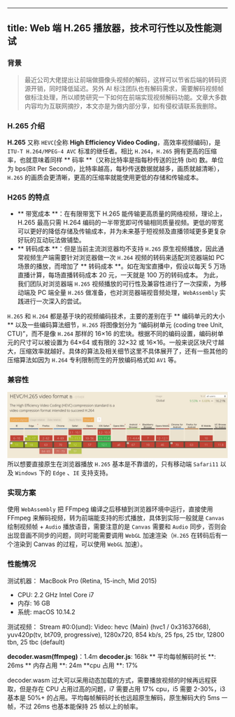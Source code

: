 
---
title: Web 端 H.265 播放器，技术可行性以及性能测试
---


### 背景
> 最近公司大佬提出让前端做摄像头视频的解码，这样可以节省后端的转码资源开销，同时降低延迟。另外 AI 标注团队也有解码需求，需要解码视频帧做标注处理，所以顺势研究一下如何在前端实现视频解码功能。文章大多数内容均为互联网摘抄，本文亦是为做内部分享，如有侵权请联系我删除。  

### H.265 介绍
**H.265** 又称 `HEVC`(全称 **High Efficiency Video Coding**，高效率视频编码)，是 `ITU-T H.264/MPEG-4 AVC` 标准的继任者。相比 `H.264`，`H.265` 拥有更高的压缩率，也就意味着同样 ** 码率 **（又称比特率是指每秒传送的比特 (bit) 数。单位为 bps(Bit Per Second)，比特率越高，每秒传送数据就越多，画质就越清晰），`H.265` 的画质会更清晰，更高的压缩率就能使用更低的存储和传输成本。

### H265 的特点
* ** 带宽成本 **：在有限带宽下 H.265 能传输更高质量的网络视频，理论上，H.265 最高只需 H.264 编码的一半带宽即可传输相同质量视频。更低的带宽可以更好的降低存储及传输成本，并为未来基于短视频及直播领域更多更复杂好玩的互动玩法做铺垫。
* ** 转码成本 **：但是当前主流浏览器均不支持 `H.265` 原生视频播放，因此通常视频生产端需要针对浏览器做一次 `H.264` 视频的转码来适配浏览器端如 PC 场景的播放，而增加了 ** 转码成本 **。如在淘宝直播中，假设以每天 5 万场直播计算，每场直播转码成本 20 元，一天就是 100 万的转码成本。
为此，我们团队对浏览器端 `H.265` 视频播放的可行性及兼容性进行了一次探索，为移动端及 PC 端全量 `H.265` 做准备，也对浏览器端视音频处理，`WebAssembly` 实践进行一次深入的尝试。 


`H.265` 和 `H.264` 都是基于块的视频编码技术，主要的差别在于 ** 编码单元的大小 ** 以及一些编码算法细节，`H.265` 将图像划分为 “编码树单元 (coding tree Unit, CTU)”，而不是像 `H.264` 那样的 16×16 的宏块。根据不同的编码设置，编码树单元的尺寸可以被设置为 64×64 或有限的 32×32 或 16×16。一般来说区块尺寸越大，压缩效率就越好。具体的算法及相关细节这里不具体展开了，还有一些其他的压缩算法如因为 `H.264` 专利限制而生的开放编码格式如 `AV1` 等。

### 兼容性
![兼容性](https://raw.githubusercontent.com/jinzhuming/oss/master/uPic/EBbx4h.jpg)
所以想要直接原生在浏览器播放 `H.265` 基本是不靠谱的，只有移动端 `Safari11` 以及 `Windows` 下的 `Edge` 、`IE` 支持支持。

### 实现方案
使用 `WebAssembly` 把 FFmpeg 编译之后移植到浏览器环境中运行，直接使用 FFmpeg 来解码视频，转为前端能支持的形式播放，具体到实际一般就是 `Canvas` 绘制视频帧 + `Audio` 播放语音，需要注意的是 `Canvas` 需要和 `Audio` 同步，否则会出现音画不同步的问题，同时可能需要调用 `WebGL` 加速渲染（`H.265` 在转码后有一个渲染到 Canvas 的过程，可以使用 `WebGL` 加速）。


### 性能情况
测试机器：
MacBook Pro (Retina, 15-inch, Mid 2015)
* CPU: 2.2 GHz Intel Core i7
* 内存: 16 GB
* 系统: macOS 10.14.2

测试视频：
Stream #0:0(und): Video: hevc (Main) (hvc1 / 0x31637668), yuv420p(tv, bt709, progressive), 1280x720, 854 kb/s, 25 fps, 25 tbr, 12800 tbn, 25 tbc (default)

**decoder.wasm(ffmpeg)**：1.4m
**decoder.js**: 168k
** 平均每帧解码时长 **: 26ms
** 内存占用 **: 24m
**cpu 占用 **: 17%

decoder.wasm 过大可以采用动态加载的方式，需要播放视频的时候再远程获取，但是存在 CPU 占用过高的问题，i7 需要占用 17% cpu，i5 需要 2-30%，i3 基本是 50%+ 的占用。平均每帧解码时长也远超原生解码，原生解码大约 5ms 一帧，不过 26ms 也基本能保持 25 帧以上的帧率。






